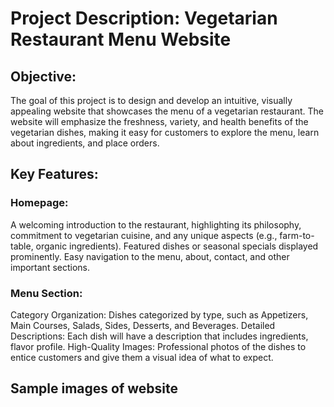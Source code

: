 # Project Description: Vegetarian Restaurant Menu Website

## Objective:
The goal of this project is to design and develop an intuitive, visually appealing website that showcases the menu of a vegetarian restaurant. The website will emphasize the freshness, variety, and health benefits of the vegetarian dishes, making it easy for customers to explore the menu, learn about ingredients, and place orders.

## Key Features:

### Homepage:
A welcoming introduction to the restaurant, highlighting its philosophy, commitment to vegetarian cuisine, and any unique aspects (e.g., farm-to-table, organic ingredients).
Featured dishes or seasonal specials displayed prominently.
Easy navigation to the menu, about, contact, and other important sections.

### Menu Section:
Category Organization: Dishes categorized by type, such as Appetizers, Main Courses, Salads, Sides, Desserts, and Beverages.
Detailed Descriptions: Each dish will have a description that includes ingredients, flavor profile.
High-Quality Images: Professional photos of the dishes to entice customers and give them a visual idea of what to expect.

## Sample images of website


